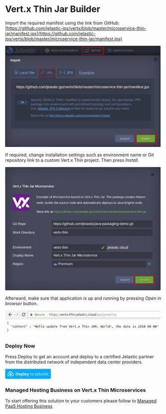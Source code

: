 # Vert.x Thin Jar Builder

Import the required manifest using the link from GitHub:
[https://github.com/jelastic-jps/vertx/blob/master/microservice-thin-jar/manifest.jps](https://github.com/jelastic-jps/vertx/blob/master/microservice-thin-jar/manifest.jps)

<p align="left"> 
<img src="../images/import-thin.png" width="500">
</p>

If required, change installation settings such as environment name or Git repository link to a custom Vert.x Thin project. Then press *Install*.

<p align="left"> 
<img src="../images/install-thin.png" width="500">
</p>

Afterward, make sure that application is up and running by pressing *Open in browser* button. 

<p align="left"> 
<img src="../images/application-thin.png" width="500">
</p>

### Deploy Now

Press Deploy to get an account and deploy to a certified Jelastic partner from the distributed network of independent data center providers.

[![deploy](../images/deploy-to-jelastic.png)](https://jelastic.com/install-application/?manifest=https://raw.githubusercontent.com/jelastic-jps/vertx/master/microservice-thin-jar/manifest.jps)

### Managed Hosting Business on Vert.x Thin Microservices

To start offering this solution to your customers please follow to [Managed PaaS Hosting Business](https://jelastic.com/apaas/) 

